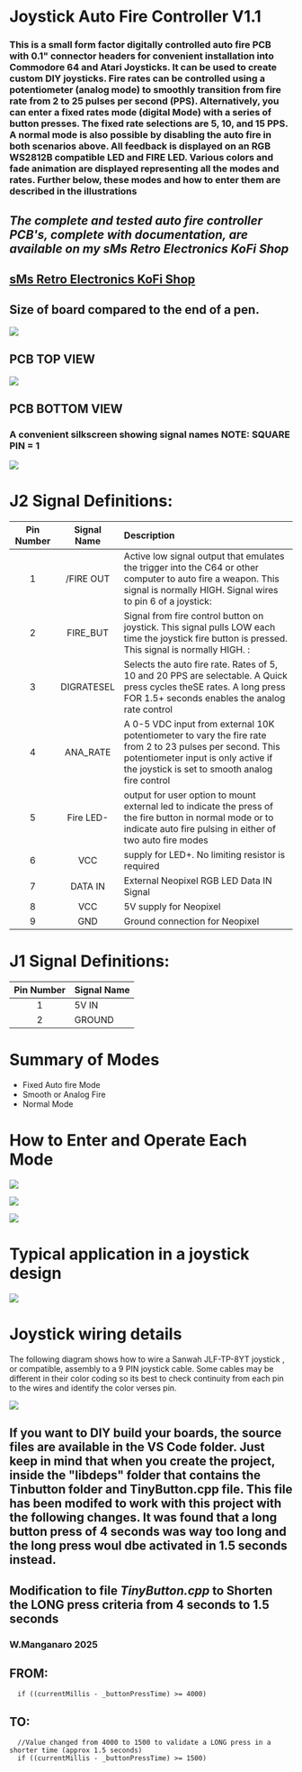 # Joystick Auto Fire Controller V1.1
 ### This is a small form factor digitally controlled auto fire PCB with 0.1" connector headers for convenient installation into Commodore 64 and Atari Joysticks. It can be used to create custom DIY joysticks. Fire rates can be controlled using a potentiometer (analog mode) to smoothly transition from fire rate from 2 to 25 pulses per second (PPS). Alternatively, you can enter a fixed rates mode (digital Mode) with a series of button presses. The fixed rate selections are 5, 10, and 15 PPS. A normal mode is also possible by disabling the auto fire in both scenarios above. All feedback is displayed on an RGB WS2812B compatible LED and FIRE LED. Various colors and fade animation are displayed representing all the modes and rates. Further below, these modes and how to enter them are described in the illustrations

 ## *The complete and tested auto fire controller PCB's, complete with documentation, are available on my sMs Retro Electronics KoFi Shop*

## [sMs Retro Electronics KoFi Shop](https://ko-fi.com/smsretroelectronics)

 ## Size of board compared to the end of a pen.  

 ![](media/boardpic.jpg)

 ## PCB TOP VIEW
 
![](media/pcb_top.png)

 ## PCB BOTTOM VIEW
### A convenient silkscreen showing signal names NOTE: SQUARE PIN = 1

![](media/pcb_BOT.png)

# J2 Signal Definitions: 

|Pin Number|Signal Name|Description|
|:--:|:--:|:--|
|1|/FIRE OUT|Active low signal output that emulates the trigger into the C64 or other computer to auto fire a weapon. This signal is normally HIGH. Signal wires to pin 6 of a joystick: 
|2|FIRE_BUT|Signal from fire control button on joystick. This signal pulls LOW each time the joystick fire button is pressed. This signal is normally HIGH. :
|3|DIGRATESEL|Selects the auto fire rate. Rates of 5, 10 and 20 PPS are selectable. A Quick press cycles theSE rates. A long press FOR 1.5+ seconds enables the analog rate control|   
|4|ANA_RATE|A 0-5 VDC input from external 10K potentiometer to vary the fire rate from 2 to 23 pulses per second. This potentiometer input is only active if the joystick is set to smooth analog fire control|
|5|Fire LED-|output for user option to mount external led to indicate the press of the fire button in normal mode or to indicate auto fire pulsing in either of two auto fire modes|
|6|VCC|supply for LED+. No limiting resistor is required|
|7|DATA IN|External Neopixel RGB LED Data IN Signal|
|8|VCC|5V supply for Neopixel|
|9|GND|Ground connection for Neopixel|

# J1 Signal Definitions: 

|Pin Number|Signal Name|
|:--:|:--|
|1|5V IN|
|2|GROUND| 
   
# Summary of Modes

- Fixed Auto fire Mode
- Smooth or Analog Fire 
- Normal Mode
  
# How to Enter and Operate Each Mode

 ![](media/fixedmode.png)
 <BR>

![](media/smoothanalog.png)
<BR>

![](media/normmode.png)

# Typical application in a joystick design

![](media/application.png)

# Joystick wiring details

The following diagram shows how to wire a Sanwah JLF-TP-8YT joystick , or compatible, assembly to a 9 PIN joystick cable. Some cables may be different in their color coding so its best to check continuity from each pin to the wires and identify the color verses pin. 

![](media/joystickwiring.png)
 
 
## If you want to DIY build your boards, the source files are available in the VS Code folder. Just keep in mind that when you create the project, inside the "libdeps" folder that contains the Tinbutton folder and TinyButton.cpp file. This file has been modifed to work with this project with the following changes. It was found that a long button press of 4 seconds was way too long and the long press woul dbe activated in 1.5 seconds instead.    

   ## Modification to file ***TinyButton.cpp*** to Shorten the LONG press criteria from 4 seconds to 1.5 seconds 
   ### W.Manganaro 2025
   
## FROM:    

      if ((currentMillis - _buttonPressTime) >= 4000)  
## TO:    
   

      //Value changed from 4000 to 1500 to validate a LONG press in a shorter time (approx 1.5 seconds)
      if ((currentMillis - _buttonPressTime) >= 1500) 

 